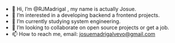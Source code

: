 - 👋 Hi, I’m @RJMadrigal , my name is actually Josue.
- 👀 I’m interested in a developing backend a frontend projects.
- 🌱 I’m currently studying system engineering.
- 💞️ I’m looking to collaborate on open source projects or get a job.
- 📫 How to reach me, email: josuemadrigalvevo@gmail.com



